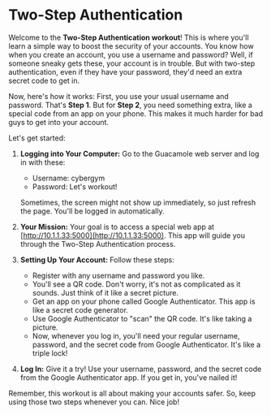 # Two-Step Authentication 

Welcome to the **Two-Step Authentication workout**! This is where you'll learn a simple way to boost the security of your accounts. You know how when you create an account, you use a username and password? Well, if someone sneaky gets these, your account is in trouble. But with two-step authentication, even if they have your password, they'd need an extra secret code to get in.

Now, here's how it works: First, you use your usual username and password. That's **Step 1**. But for **Step 2**, you need something extra, like a special code from an app on your phone. This makes it much harder for bad guys to get into your account.

Let's get started:

1. **Logging into Your Computer:** Go to the Guacamole web server and log in with these:
   - Username: cybergym
   - Password: Let's workout!

   Sometimes, the screen might not show up immediately, so just refresh the page. You'll be logged in automatically.

2. **Your Mission:** Your goal is to access a special web app at [http://10.1.1.33:5000](http://10.1.1.33:5000). This app will guide you through the Two-Step Authentication process.

3. **Setting Up Your Account:** Follow these steps:
   - Register with any username and password you like.
   - You'll see a QR code. Don't worry, it's not as complicated as it sounds. Just think of it like a secret picture.
   - Get an app on your phone called Google Authenticator. This app is like a secret code generator.
   - Use Google Authenticator to "scan" the QR code. It's like taking a picture.
   - Now, whenever you log in, you'll need your regular username, password, and the secret code from Google Authenticator. It's like a triple lock!

4. **Log In:** Give it a try! Use your username, password, and the secret code from the Google Authenticator app. If you get in, you've nailed it!

Remember, this workout is all about making your accounts safer. So, keep using those two steps whenever you can. Nice job!
